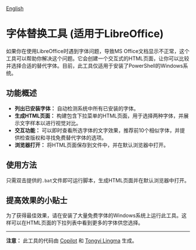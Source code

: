 [English](./readme.md)

# 字体替换工具 (适用于LibreOffice)

如果你在使用LibreOffice时遇到字体问题，导致MS Office文档显示不正常，这个工具可以帮助你解决这个问题。它会创建一个交互式的HTML页面，让你可以比较并选择合适的替代字体。目前，此工具仅适用于安装了PowerShell的Windows系统。

## 功能概述

- **列出已安装字体：** 自动检测系统中所有已安装的字体。
- **生成HTML页面：** 构建包含下拉菜单的HTML页面，用于选择两种字体，并展示文字样本以进行视觉对比。
- **交互功能：** 可以即时查看所选字体的文字效果，推荐前10个相似字体，并提供检查版权和寻找免费替代字体的选项。
- **浏览器打开：** 将HTML页面保存到文件中，并在默认浏览器中打开。

## 使用方法

只需双击提供的`.bat`文件即可运行脚本，生成HTML页面并在默认浏览器中打开。

## 提高效果的小贴士

为了获得最佳效果，请在安装了大量免费字体的Windows系统上运行此工具。这样可以在HTML页面的下拉列表中看到更多的字体供您选择。

---

**注意：** 此工具的代码由 [Copilot](https://github.com/features/copilot) 和 [Tongyi Lingma](https://tongyi.aliyun.com/) 生成。